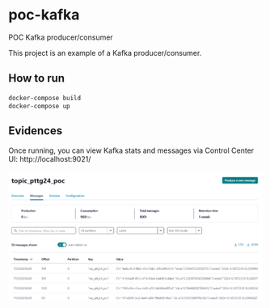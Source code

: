 # poc-kafka
POC Kafka producer/consumer

This project is an example of a Kafka producer/consumer.

## How to run

````
docker-compose build
docker-compose up
````

## Evidences

Once running, you can view Kafka stats and messages via Control Center UI: http://localhost:9021/

![img](/media/_control_center.png)